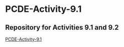# PCDE-Activity-9.1
## Repository for Activities 9.1 and 9.2
[PCDE-Activity-9.1](https://kenwalsh16.github.io/PCDE-Activity-9.1/)
